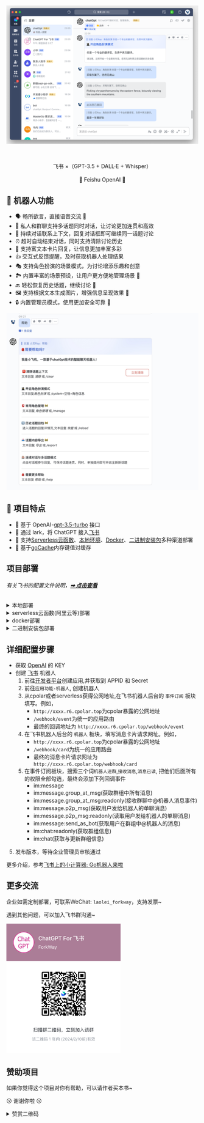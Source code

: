 
<p align='center'>
    <img src='./docs/img3.png' alt='' width='800'/>
</p>

<br>

<p align='center'>
   飞书 ×（GPT-3.5 + DALL·E + Whisper）
<br>
<br>
    🚀 Feishu OpenAI 🚀
</p>

## 👻 机器人功能

- 🗣 畅所欲言，直接语音交流 🚧
- 💬 私人和群聊支持多话题同时对话，让讨论更加连贯和高效
- 🔄 持续对话联系上下文，回复对话框即可继续同一话题讨论
- ⏰ 超时自动结束对话，同时支持清除讨论历史
- 📝 支持富文本卡片回复，让信息更加丰富多彩
- 👍 交互式反馈提醒，及时获取机器人处理结果
- 🎭 支持角色扮演的场景模式，为讨论增添乐趣和创意
- 🏞 内置丰富的场景预设，让用户更方便地管理场景  🚧
- 🔙 轻松恢复历史话题，继续讨论  🚧
- 🖼 支持根据文本生成图片，增强信息呈现效果  🚧
- 🔒 内置管理员模式，使用更加安全可靠 🚧


<p align='center'>
    <img src='./docs/help.png' alt='' width='600'/>
</p>

## 🌟 项目特点
- 🍏 基于 OpenAI-[gpt-3.5-turbo](https://platform.openai.com/account/api-keys) 接口
- 🍎 通过 lark，将 ChatGPT 接入[飞书](https://open.feishu.cn/app)
- 🥒 支持[Serverless云函数](https://github.com/serverless-devs/serverless-devs)、[本地环境](https://dashboard.cpolar.com/login)、[Docker](https://www.docker.com/)、[二进制安装包](https://github.com/Leizhenpeng/feishu-chatgpt/releases/)多种渠道部署
- 🍋 基于[goCache](https://github.com/patrickmn/go-cache)内存键值对缓存


## 项目部署

######  有关飞书的配置文件说明，**[➡︎ 点击查看](#详细配置步骤)**


<details>
    <summary>本地部署</summary>
<br>

``` bash
git clone git@github.com:Leizhenpeng/feishu-chatgpt.git
cd feishu-chatgpt/code
```
如果你的服务器没有公网 IP，可以使用反向代理的方式

飞书的服务器在国内对ngrok的访问速度很慢，所以推荐使用一些国内的反向代理服务商
- [cpolar](https://dashboard.cpolar.com/)
- [natapp](https://natapp.cn/)


```bash
# 配置config.yaml
mv config.example.yaml config.yaml

//测试部署
go run main.go
cpolar http 9000

//正式部署
nohup cpolar http 9000 -log=stdout &

//查看服务器状态
https://dashboard.cpolar.com/status

// 下线服务
ps -ef | grep cpolar
kill -9 PID
```

更多详细介绍，参考[飞书上的小计算器: Go机器人来啦](https://www.bilibili.com/video/BV1nW4y1378T/)

<br>

</details>


<details>
    <summary>serverless云函数(阿里云等)部署</summary>
<br>

```bash
git clone git@github.com:Leizhenpeng/feishu-chatgpt.git
cd feishu-chatgpt/code
```

安装[severless](https://docs.serverless-devs.com/serverless-devs/quick_start)工具
```bash
# 配置config.yaml
mv config.example.yaml config.yaml
# 安装severless cli
npm install @serverless-devs/s -g
```

修改`s.yaml`中的部署地区和部署秘钥
```
edition: 1.0.0
name: feishuBot-chatGpt
access: "aliyun" #  修改自定义的秘钥别称

vars: # 全局变量
  region: "cn-hongkong" #  修改云函数想要部署地区

```

一键部署
``` bash
cd ..
s deploy
```

更多详细介绍，参考[仅需1min，用Serverless部署基于 gin 的飞书机器人](https://www.bilibili.com/video/BV1nW4y1378T/)
<br>

</details>


<details>
    <summary>docker部署</summary>
<br>

``` bash
docker build -t feishu-chatgpt:latest .
docker run -d --name feishu-chatgpt -p 9000:9000 \
--env APP_ID=xxx \
--env APP_SECRET=xxx \
--env APP_ENCRYPT_KEY=xxx \
--env APP_VERIFICATION_TOKEN=xxx \
--env BOT_NAME=chatGpt \
--env OPENAI_KEY=sk-xxx \
feishu-chatgpt:latest
```
------------

小白简易化docker部署

- docker地址: https://hub.docker.com/r/leizhenpeng/feishu-chatgpt
``` bash
docker run -d --restart=always --name feishu-chatgpt2 -p 9000:9000 -v /etc/localtime:/etc/localtim:ro  \
--env APP_ID=xxx \
--env APP_SECRET=xxx \
--env APP_ENCRYPT_KEY=xxx \
--env APP_VERIFICATION_TOKEN=xxx \
--env BOT_NAME=chatGpt \
--env OPENAI_KEY=sk-xxx \
dockerproxy.com/leizhenpeng/feishu-chatgpt:latest
```

事件回调地址: http://IP:9000/webhook/event
卡片回调地址: http://IP:9000/webhook/card

把它填入飞书后台
<br>

</details>

<details>
    <summary>二进制安装包部署</summary>
<br>

1. 进入[release页面](https://github.com/Leizhenpeng/feishu-chatgpt/releases/) 下载对应的安装包
2. 解压安装包,修改config.example.yml中配置信息,另存为config.yml
3. 运行程序入口文件 `feishu-chatgpt`

事件回调地址: http://IP:9000/webhook/event
卡片回调地址: http://IP:9000/webhook/card

</details>

## 详细配置步骤

-  获取 [OpenAI](https://platform.openai.com/account/api-keys) 的 KEY
-  创建 [飞书](https://open.feishu.cn/) 机器人
    1. 前往[开发者平台](https://open.feishu.cn/app?lang=zh-CN)创建应用,并获取到 APPID 和 Secret
    2. 前往`应用功能-机器人`, 创建机器人
    3. 从cpolar或者serverless获得公网地址,在飞书机器人后台的 `事件订阅` 板块填写。例如，
        - `http://xxxx.r6.cpolar.top`为cpolar暴露的公网地址
        - `/webhook/event`为统一的应用路由
        - 最终的回调地址为 `http://xxxx.r6.cpolar.top/webhook/event`
    4. 在飞书机器人后台的 `机器人` 板块，填写消息卡片请求网址。例如，
        - `http://xxxx.r6.cpolar.top`为cpolar暴露的公网地址
        - `/webhook/card`为统一的应用路由
        - 最终的消息卡片请求网址为 `http://xxxx.r6.cpolar.top/webhook/card`
    5. 在事件订阅板块，搜索三个词`机器人进群`,`接收消息`,`消息已读`, 把他们后面所有的权限全部勾选，最终会添加下列回调事件
        - im:message
        - im:message.group_at_msg(获取群组中所有消息)
        - im:message.group_at_msg:readonly(接收群聊中@机器人消息事件)
        - im:message.p2p_msg(获取用户发给机器人的单聊消息)
        - im:message.p2p_msg:readonly(读取用户发给机器人的单聊消息)
        - im:message:send_as_bot(获取用户在群组中@机器人的消息)
        - im:chat:readonly(获取群组信息)
        - im:chat(获取与更新群组信息)
5. 发布版本，等待企业管理员审核通过

更多介绍，参考[飞书上的小计算器: Go机器人来啦](https://www.bilibili.com/video/BV12M41187rV/)


## 更多交流

企业如需定制部署，可联系WeChat: `laolei_forkway`，支持发票~

遇到其他问题，可以加入飞书群沟通~

<img src='./docs/talk.png' alt='' width='300'/>

## 赞助项目

如果你觉得这个项目对你有帮助，可以请作者买本书~

😚 谢谢你啦 😚

<details>
    <summary>赞赏二维码</summary>
    <img width="400" src="https://user-images.githubusercontent.com/50035229/222702169-cec777f9-cb0c-4f6a-90e5-418959e668e5.png">
</details>
